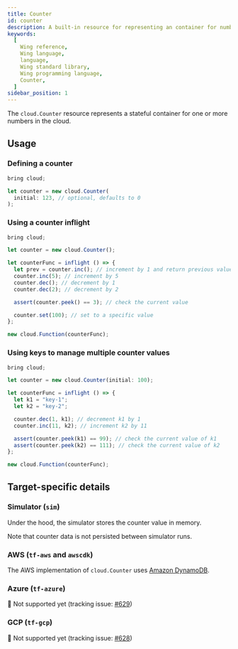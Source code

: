 ```yaml
---
title: Counter
id: counter
description: A built-in resource for representing an container for numbers in the cloud.
keywords:
  [
    Wing reference,
    Wing language,
    language,
    Wing standard library,
    Wing programming language,
    Counter,
  ]
sidebar_position: 1
---
```


The `cloud.Counter` resource represents a stateful container for one or more numbers in the cloud.

## Usage

### Defining a counter

```js example
bring cloud;

let counter = new cloud.Counter(
  initial: 123, // optional, defaults to 0
);
```

### Using a counter inflight

```js playground example
bring cloud;

let counter = new cloud.Counter();

let counterFunc = inflight () => {
  let prev = counter.inc(); // increment by 1 and return previous value
  counter.inc(5); // increment by 5
  counter.dec(); // decrement by 1
  counter.dec(2); // decrement by 2

  assert(counter.peek() == 3); // check the current value

  counter.set(100); // set to a specific value
};

new cloud.Function(counterFunc);
```

### Using keys to manage multiple counter values

```js playground example
bring cloud;

let counter = new cloud.Counter(initial: 100);

let counterFunc = inflight () => {
  let k1 = "key-1";
  let k2 = "key-2";

  counter.dec(1, k1); // decrement k1 by 1
  counter.inc(11, k2); // increment k2 by 11

  assert(counter.peek(k1) == 99); // check the current value of k1
  assert(counter.peek(k2) == 111); // check the current value of k2
};

new cloud.Function(counterFunc);
```

## Target-specific details

### Simulator (`sim`)

Under the hood, the simulator stores the counter value in memory.

Note that counter data is not persisted between simulator runs.

### AWS (`tf-aws` and `awscdk`)

The AWS implementation of `cloud.Counter` uses [Amazon DynamoDB](https://aws.amazon.com/dynamodb/).

### Azure (`tf-azure`)

🚧 Not supported yet (tracking issue: [#629](https://github.com/winglang/wing/issues/629))

### GCP (`tf-gcp`)

🚧 Not supported yet (tracking issue: [#628](https://github.com/winglang/wing/issues/628))
